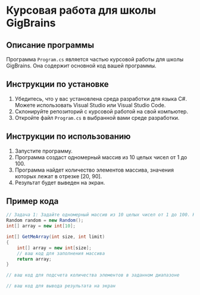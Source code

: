 # Курсовая работа для школы GigBrains

## Описание программы
Программа `Program.cs` является частью курсовой работы для школы GigBrains. Она содержит основной код вашей программы.

## Инструкции по установке
1. Убедитесь, что у вас установлена среда разработки для языка C#. Можете использовать Visual Studio или Visual Studio Code.
2. Склонируйте репозиторий с курсовой работой на свой компьютер.
3. Откройте файл `Program.cs` в выбранной вами среде разработки.

## Инструкции по использованию
1. Запустите программу.
2. Программа создаст одномерный массив из 10 целых чисел от 1 до 100.
3. Программа найдет количество элементов массива, значения которых лежат в отрезке [20, 90].
4. Результат будет выведен на экран.

## Пример кода
```csharp
// Задача 1: Задайте одномерный массив из 10 целых чисел от 1 до 100. Найдите количество элементов массива, значения которых лежат в отрезке [20,90]
Random random = new Random();
int[] array = new int[10];

int[] GetMeArray(int size, int limit)
{
    int[] array = new int[size];
    // ваш код для заполнения массива
    return array;
}

// ваш код для подсчета количества элементов в заданном диапазоне

// ваш код для вывода результата на экран